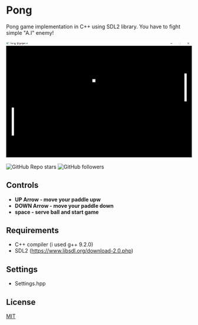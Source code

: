 # Pong

Pong game implementation in C++ using SDL2 library.
You have to fight simple "A.I" enemy!

<img src=screenshot.png width=1000> 

![GitHub Repo stars](https://img.shields.io/github/stars/igorjakus/pong?style=social)
![GitHub followers](https://img.shields.io/github/followers/igorjakus?style=social)

## Controls
* **UP Arrow - move your paddle upw**
* **DOWN Arrow - move your paddle down**
* **space - serve ball and start game**

## Requirements
* C++ compiler (i used g++ 9.2.0)
* SDL2 (https://www.libsdl.org/download-2.0.php)

## Settings
* Settings.hpp

## License
[MIT](https://choosealicense.com/licenses/mit/)
